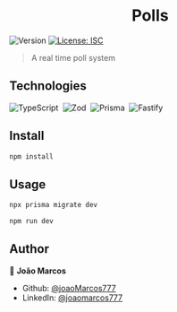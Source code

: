 <h1 align="center">Polls</h1>
<p>
  <img alt="Version" src="https://img.shields.io/badge/version-1.0.0-blue.svg?cacheSeconds=2592000" />
  <a href="#" target="_blank">
    <img alt="License: ISC" src="https://img.shields.io/badge/License-ISC-yellow.svg" />
  </a>
</p>

> A real time poll system

## Technologies

![TypeScript](https://img.shields.io/badge/-TypeScript-05122A?style=flat&logo=typescript)&nbsp;
![Zod](https://img.shields.io/badge/-Zod-05122A?style=flat&logo=zod)&nbsp;
![Prisma](https://img.shields.io/badge/-Prisma-05122A?style=flat&logo=prisma)&nbsp;
![Fastify](https://img.shields.io/badge/-Fastify-05122A?style=flat&logo=fastify)&nbsp;

## Install

```sh
npm install
```

## Usage

```sh
npx prisma migrate dev
```

```sh
npm run dev
```

## Author

👤 **João Marcos**

- Github: [@joaoMarcos777](https://github.com/joaoMarcos777)
- LinkedIn: [@joaomarcos777](https://linkedin.com/in/joaomarcos777)
